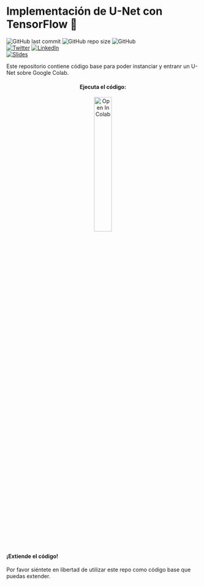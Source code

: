 # Implementación de U-Net con TensorFlow 🧪
![GitHub last commit](https://img.shields.io/github/last-commit/RodolfoFerro/unet-workshop?logo=github&style=for-the-badge)
![GitHub repo size](https://img.shields.io/github/repo-size/RodolfoFerro/unet-workshop?logo=github&style=for-the-badge)
![GitHub](https://img.shields.io/github/license/RodolfoFerro/unet-workshop?style=for-the-badge) <br>
[![Twitter](https://img.shields.io/twitter/follow/FerroRodolfo?label=Twitter&logo=twitter&logoColor=fff&style=for-the-badge)](https://twitter.com/FerroRodolfo/)
[![LinkedIn](https://img.shields.io/badge/-LinkedIn-black.svg?style=for-the-badge&logo=linkedin&logoColor=fff&colorB=555)](https://www.linkedin.com/in/rodolfoferro/) <br>
[![Slides](https://img.shields.io/static/v1?label=Slides&message=Google%20Slides&color=tomato&logo=google&logoColor=fff&style=for-the-badge)](https://docs.google.com/presentation/d/e/2PACX-1vRLVL5dHEJ0-ZzdGwXqt03DLdx6WAbuwOL3E4dHzHvXvrsQOPV7_zhTRE65oxYiD6e_MydDIKG3hgU5/pub?start=false&loop=false&delayms=3000)


Este repositorio contiene código base para poder instanciar y entranr un U-Net sobre Google Colab.


<center>
  <h4>Ejecuta el código:</h4>
  <a href="https://colab.research.google.com/github/RodolfoFerro/unet-workshop/blob/main/Demo.ipynb" target="_blank">
    <img width="30%" src="https://colab.research.google.com/assets/colab-badge.svg" alt="Open In Colab"/>
  </a>
</center>

#### ¡Extiende el código!

Por favor siéntete en libertad de utilizar este repo como código base que puedas extender.